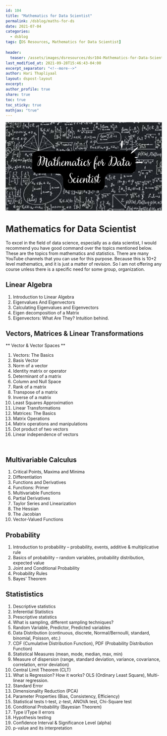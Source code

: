 ```yaml
---
id: 104    
title: "Mathematics for Data Scientist"
permalink: /dsblog/maths-for-ds
date: 2021-07-04
categories:
  - dsblog
tags: [DS Resources, Mathematics for Data Scientist]

header:
  teaser: /assets/images/dsresources/dsr104-Mathematics-for-Data-Scientist.jpg
last_modified_at: 2021-09-28T15:46:43-04:00
excerpt_separator: "<!--more-->"   
author: Hari Thapliyaal   
layout: dspost-layout   
excerpt:   
author_profile: true   
share: true   
toc: true   
toc_sticky: true 
mathjax: "true"
---
```


![Mathematics for Data Scientist](/assets/images/dsresources/dsr104-Mathematics-for-Data-Scientist.jpg)   
   
# Mathematics for Data Scientist   
   
To excel in the field of data science, especially as a data scientist, I would recommend you have good command over the topics mentioned below. These are the topics from mathematics and statistics. There are many YouTube channels that you can use for this purpose. Because this is 10+2 level mathematics, and it is just a matter of revision. So I am not offering any course unless there is a specific need for some group, organization.

## Linear Algebra
1. Introduction to Linear Algebra
2. Eigenvalues And Eigenvectors
3. Calculating Eigenvalues and Eigenvectors
4. Eigen decomposition of a Matrix
5. Eigenvectors: What Are They? Intuition behind.

## Vectors, Matrices & Linear Transformations
** Vector & Vector Spaces **
1. Vectors: The Basics
2. Basis Vector
3. Norm of a vector
4. Identity matrix or operator
5. Determinant of a matrix
6. Column and Null Space
7. Rank of a matrix
8. Transpose of a matrix
9. Inverse of a matrix
10. Least Squares Approximation
11. Linear Transformations
12. Matrices: The Basics
13. Matrix Operations
14. Matrix operations and manipulations
15. Dot product of two vectors
16. Linear independence of vectors

 
## Multivariable Calculus
1. Critical Points, Maxima and Minima
2. Differentiation
3. Functions and Derivatives
4. Functions: Primer
5. Multivariable Functions
6. Partial Derivatives
7. Taylor Series and Linearization
8. The Hessian
9. The Jacobian
10. Vector-Valued Functions

	
## Probability
1. Introduction to probability – probability, events, additive & multiplicative rule
2. Basics of probability – random variables, probability distribution, expected value
3. Joint and Conditional Probability
4. Probability Rules
5. Bayes’ Theorem


## Statististics
1. Descriptive statistics
2. Inferential Statistics
3. Prescriptive statistics
4. What is sampling, different sampling techniques?
5. Random Variable, Predictor, Predicted variables
6. Data Distribution (continuous, discrete, Normal/Bernoulli, standard, binomial, Poisson, etc.)
7. CDF (Cumulative Distribution Function), PDF (Probability Distribution Function)
8. Statistical Measures (mean, mode, median, max, min)
9. Measure of dispersion (range, standard deviation, variance, covariance, correlation, error deviation)
10. Central Limit Theorem (CLT)
11. What is Regression? How it works? OLS (Ordinary Least Square), Multi-linear regression.
12. Standard Error
13. Dimensionality Reduction (PCA)
14. Parameter Properties (Bias, Consistency, Efficiency)
15. Statistical tests t-test, z-test, ANOVA test, Chi-Square test
16. Conditional Probability (Bayesian Theorem)
17. Type I/Type II errors
18. Hypothesis testing
19. Confidence Interval & Significance Level (alpha)
20. p-value and its interpretation
